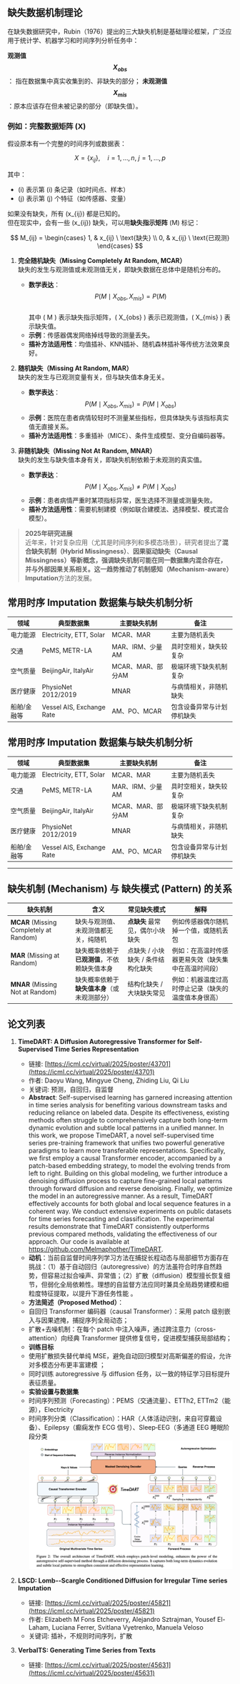 ## 缺失数据机制理论


在缺失数据研究中，Rubin（1976）提出的三大缺失机制是基础理论框架，广泛应用于统计学、机器学习和时间序列分析任务中：

 **观测值 $$X_{obs}$$**： 指在数据集中真实收集到的、非缺失的部分；
 **未观测值 $$X_{mis}$$**：原本应该存在但未被记录的部分（即缺失值）。

 ### 例如：完整数据矩阵 \(X\)

假设原本有一个完整的时间序列或数据表：

$$
X = \{x_{ij}\}, \quad i=1,\dots,n, \ j=1,\dots,p
$$

其中：
- \(i\) 表示第 \(i\) 条记录（如时间点、样本）
- \(j\) 表示第 \(j\) 个特征（如传感器、变量）

如果没有缺失，所有 \(x_{ij}\) 都是已知的。  
但在现实中，会有一些 \(x_{ij}\) 缺失，可以用**缺失指示矩阵** \(M\) 标记：

$$
M_{ij} =
\begin{cases}
1, & x_{ij} \ \text{缺失} \\
0, & x_{ij} \ \text{已观测}
\end{cases}
$$

1. **完全随机缺失（Missing Completely At Random, MCAR）**  
   缺失的发生与观测值或未观测值无关，即缺失数据在总体中是随机分布的。  
   - **数学表达**：  
     $$P(M \mid X_{obs}, X_{mis}) = P(M)$$  
     其中 \( M \) 表示缺失指示矩阵，\( X_{obs} \) 表示已观测值，\( X_{mis} \) 表示缺失值。
   - **示例**：传感器偶发网络掉线导致的测量丢失。
   - **插补方法适用性**：均值插补、KNN插补、随机森林插补等传统方法效果良好。

2. **随机缺失（Missing At Random, MAR）**  
   缺失的发生与已观测变量有关，但与缺失值本身无关。  
   - **数学表达**：  
     $$P(M \mid X_{obs}, X_{mis}) = P(M \mid X_{obs})$$
   - **示例**：医院在患者病情较轻时不测量某些指标，但具体缺失与该指标真实值无直接关系。
   - **插补方法适用性**：多重插补（MICE）、条件生成模型、变分自编码器等。

3. **非随机缺失（Missing Not At Random, MNAR）**  
   缺失的发生与缺失值本身有关，即缺失机制依赖于未观测的真实值。  
   - **数学表达**：  
     $$P(M \mid X_{obs}, X_{mis}) \neq P(M \mid X_{obs})$$
   - **示例**：患者病情严重时某项指标异常，医生选择不测量或测量失败。
   - **插补方法适用性**：需要机制建模（例如联合建模法、选择模型、模式混合模型）。

> **2025年研究进展**  
> 近年来，针对复杂应用（尤其是时间序列和多模态场景），研究者提出了**混合缺失机制（Hybrid Missingness）**、**因果驱动缺失（Causal Missingness）**等新概念，强调缺失机制可能在同一数据集内混合存在，并与外部因果关系相关。这一趋势推动了**机制感知（Mechanism-aware）Imputation**方法的发展。


## 常用时序 Imputation 数据集与缺失机制分析

| 领域         | 典型数据集                           | 主要缺失机制               | 备注                               |
| ------------ | ------------------------------------ | -------------------------- | ---------------------------------- |
| 电力能源     | Electricity, ETT, Solar              | MCAR、MAR                  | 主要为随机丢失                     |
| 交通         | PeMS, METR-LA                        | MAR、IRM、少量AM           | 具时空相关，缺失较复杂              |
| 空气质量     | BeijingAir, ItalyAir                 | MCAR、MAR、部分AM          | 极端环境下缺失机制复杂              |
| 医疗健康     | PhysioNet 2012/2019                   | MNAR                       | 与病情相关，非随机缺失              |
| 船舶/金融等  | Vessel AIS, Exchange Rate            | AM、PO、MCAR               | 包含设备异常与计划停机缺失          |



## 常用时序 Imputation 数据集与缺失机制分析

| 领域         | 典型数据集                           | 主要缺失机制               | 备注                               |
| ------------ | ------------------------------------ | -------------------------- | ---------------------------------- |
| 电力能源     | Electricity, ETT, Solar              | MCAR、MAR                  | 主要为随机丢失                     |
| 交通         | PeMS, METR-LA                        | MAR、IRM、少量AM           | 具时空相关，缺失较复杂              |
| 空气质量     | BeijingAir, ItalyAir                 | MCAR、MAR、部分AM          | 极端环境下缺失机制复杂              |
| 医疗健康     | PhysioNet 2012/2019                   | MNAR                       | 与病情相关，非随机缺失              |
| 船舶/金融等  | Vessel AIS, Exchange Rate            | AM、PO、MCAR               | 包含设备异常与计划停机缺失          |

---

## 缺失机制 (Mechanism) 与 缺失模式 (Pattern) 的关系

| 缺失机制 | 含义 | 常见缺失模式 | 解释 |
|----------|------|--------------|------|
| **MCAR** (Missing Completely at Random) | 缺失与观测值、未观测值都无关，纯随机 | **点缺失** 最常见，偶尔小块缺失 | 例如传感器偶尔随机掉一个值，或随机丢包 |
| **MAR** (Missing at Random) | 缺失概率依赖于**已观测值**，不依赖缺失值本身 | 点缺失 / 小块缺失 / 条件结构化缺失 | 例如：在高温时传感器更易失效（缺失集中在高温时间段） |
| **MNAR** (Missing Not at Random) | 缺失概率依赖于**缺失值本身**（或未观测部分） | 结构化缺失 / 大块缺失常见 | 例如：机器温度过高时停止记录（缺失的温度值本身很高） |



## 论文列表


1. **TimeDART: A Diffusion Autoregressive Transformer for Self-Supervised Time Series Representation**  
   - 链接: [https://icml.cc/virtual/2025/poster/43701](https://icml.cc/virtual/2025/poster/43701)  
   - 作者: Daoyu Wang, Mingyue Cheng, Zhiding Liu, Qi Liu  
   - 关键词: 预测，自回归，自监督
   - **Abstract**: Self-supervised learning has garnered increasing attention in time series analysis for benefiting various downstream tasks and reducing reliance on labeled data. Despite its effectiveness, existing methods often struggle to comprehensively capture both long-term dynamic evolution and subtle local patterns in a unified manner. In this work, we propose TimeDART, a novel self-supervised time series pre-training framework that unifies two powerful generative paradigms to learn more transferable representations. Specifically, we first employ a causal Transformer encoder, accompanied by a patch-based embedding strategy, to model the evolving trends from left to right. Building on this global modeling, we further introduce a denoising diffusion process to capture fine-grained local patterns through forward diffusion and reverse denoising. Finally, we optimize the model in an autoregressive manner. As a result, TimeDART effectively accounts for both global and local sequence features in a coherent way. We conduct extensive experiments on public datasets for time series forecasting and classification. The experimental results demonstrate that TimeDART consistently outperforms previous compared methods, validating the effectiveness of our approach. Our code is available at https://github.com/Melmaphother/TimeDART.
   - **动机**：当前自监督时间序列学习方法在捕捉长程动态与局部细节方面存在挑战：（1）基于自动回归（autoregressive）的方法虽符合时序自然趋势，但容易过拟合噪声、异常值；（2）扩散（diffusion）模型擅长恢复细节，但弱化全局依赖性。理想的自监督方法应同时兼具全局趋势建模和细粒度特征提取，以提升下游任务性能 。
   - **方法简述（Proposed Method）**：
    - 自回归 Transformer 编码器（causal Transformer）：采用 patch 级别嵌入与因果遮掩，捕捉序列全局动态；
    - 扩散+去噪机制：在每个 patch 中注入噪声，通过跨注意力（cross-attention）向经典 Transformer 提供修复信号，促进模型捕获局部结构；
   - **训练目标**
    - 使用扩散损失替代单纯 MSE，避免自动回归模型对高斯偏差的假设，允许对多模态分布更丰富建模 ；
    - 同时训练 autoregressive 与 diffusion 任务，以一致的特征学习目标提升表征质量。
   - **实验设置与数据集**
    - 时间序列预测（Forecasting）：PEMS（交通流量）、ETTh2, ETTm2（能源），Electricity 
    - 时间序列分类（Classification）：HAR（人体活动识别，来自可穿戴设备）、Epilepsy（癫痫发作 ECG 信号）、Sleep‑EEG（多通道 EEG 睡眠阶段分类
   ![TimeDART](./img/TimeDART.png "TimeDART")


11. **LSCD: Lomb--Scargle Conditioned Diffusion for Irregular Time series Imputation**  
    - 链接: [https://icml.cc/virtual/2025/poster/45821](https://icml.cc/virtual/2025/poster/45821)  
    - 作者: Elizabeth M Fons Etcheverry, Alejandro Sztrajman, Yousef El-Laham, Luciana Ferrer, Svitlana Vyetrenko, Manuela Veloso  
    - 关键词: 插补，不规则时间序列，扩散

12. **VerbalTS: Generating Time Series from Texts**  
    - 链接: [https://icml.cc/virtual/2025/poster/45631](https://icml.cc/virtual/2025/poster/45631)